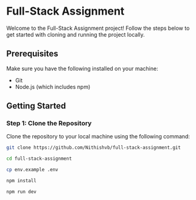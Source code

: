 # Full-Stack Assignment

Welcome to the Full-Stack Assignment project! Follow the steps below to get started with cloning and running the project locally.

## Prerequisites

Make sure you have the following installed on your machine:

- Git
- Node.js (which includes npm)

## Getting Started

### Step 1: Clone the Repository

Clone the repository to your local machine using the following command:

```bash
git clone https://github.com/Nithishvb/full-stack-assignment.git
```
```bash
cd full-stack-assignment
```

```bash
cp env.example .env
```

```bash
npm install
```

```bash
npm run dev
```